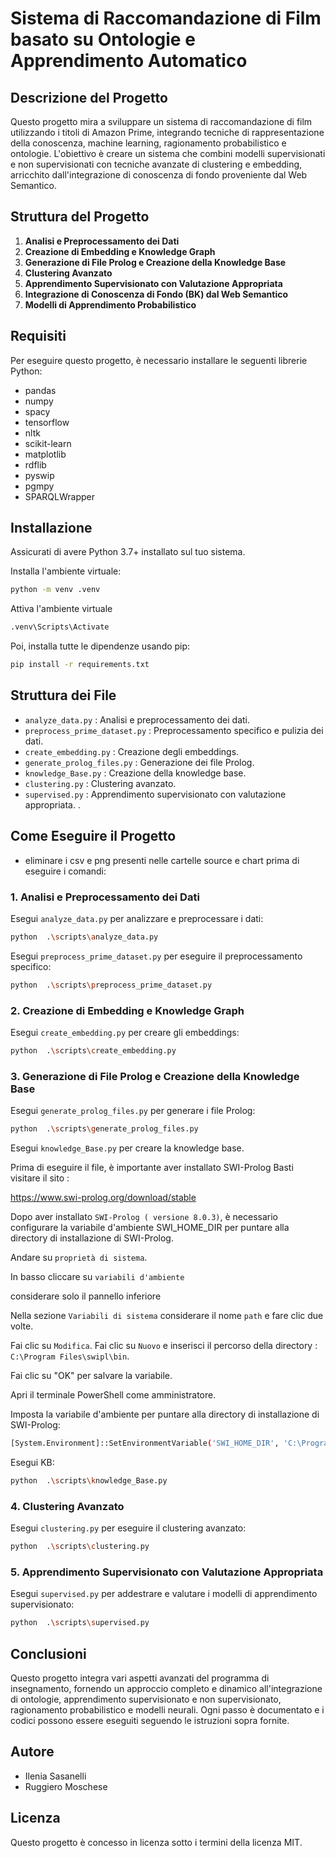 
# Sistema di Raccomandazione di Film basato su Ontologie e Apprendimento Automatico

## Descrizione del Progetto

Questo progetto mira a sviluppare un sistema di raccomandazione di film utilizzando i titoli di Amazon Prime, integrando tecniche di rappresentazione della conoscenza, machine learning, ragionamento probabilistico e ontologie. L'obiettivo è creare un sistema che combini modelli supervisionati e non supervisionati con tecniche avanzate di clustering e embedding, arricchito dall'integrazione di conoscenza di fondo proveniente dal Web Semantico.

## Struttura del Progetto

1. **Analisi e Preprocessamento dei Dati**
2. **Creazione di Embedding e Knowledge Graph**
3. **Generazione di File Prolog e Creazione della Knowledge Base**
4. **Clustering Avanzato**
5. **Apprendimento Supervisionato con Valutazione Appropriata**
6. **Integrazione di Conoscenza di Fondo (BK) dal Web Semantico**
7. **Modelli di Apprendimento Probabilistico**

## Requisiti

Per eseguire questo progetto, è necessario installare le seguenti librerie Python:

- pandas
- numpy
- spacy
- tensorflow
- nltk
- scikit-learn
- matplotlib
- rdflib
- pyswip
- pgmpy
- SPARQLWrapper

## Installazione

Assicurati di avere Python 3.7+ installato sul tuo sistema. 

Installa l'ambiente virtuale:

```bash
python -m venv .venv
```

Attiva l'ambiente virtuale

```bash
.venv\Scripts\Activate
```

Poi, installa tutte le dipendenze usando pip:

```bash
pip install -r requirements.txt
```

## Struttura dei File

- `analyze_data.py` : Analisi e preprocessamento dei dati.
- `preprocess_prime_dataset.py` : Preprocessamento specifico e pulizia dei dati.
- `create_embedding.py` : Creazione degli embeddings.
- `generate_prolog_files.py` : Generazione dei file Prolog.
- `knowledge_Base.py` : Creazione della knowledge base.
- `clustering.py` : Clustering avanzato.
- `supervised.py` : Apprendimento supervisionato con valutazione appropriata.
.

## Come Eseguire il Progetto

- eliminare i csv e png presenti nelle cartelle source e chart prima di eseguire i comandi: 

### 1. Analisi e Preprocessamento dei Dati

Esegui `analyze_data.py` per analizzare e preprocessare i dati:

```bash
python  .\scripts\analyze_data.py
```

Esegui `preprocess_prime_dataset.py` per eseguire il preprocessamento specifico:

```bash
python  .\scripts\preprocess_prime_dataset.py
```

### 2. Creazione di Embedding e Knowledge Graph


Esegui `create_embedding.py` per creare gli embeddings:

```bash
python  .\scripts\create_embedding.py
```

### 3. Generazione di File Prolog e Creazione della Knowledge Base

Esegui `generate_prolog_files.py` per generare i file Prolog:

```bash
python  .\scripts\generate_prolog_files.py
```

Esegui `knowledge_Base.py` per creare la knowledge base.

Prima di eseguire il file, è importante aver installato SWI-Prolog
Basti visitare il sito : 

<https://www.swi-prolog.org/download/stable> 

Dopo aver installato `SWI-Prolog ( versione 8.0.3)`, è necessario configurare la variabile d'ambiente SWI_HOME_DIR per puntare alla directory di
installazione di SWI-Prolog.

Andare su `proprietà di sistema`.

In basso cliccare su `variabili d'ambiente`

considerare solo il pannello inferiore

Nella sezione `Variabili di sistema` considerare il nome `path` e fare clic due volte.

Fai clic su `Modifica`.
Fai clic su `Nuovo` e inserisci il percorso della directory : `C:\Program Files\swipl\bin`.

Fai clic su "OK" per salvare la variabile.

Apri il terminale PowerShell come amministratore.

Imposta la variabile d'ambiente per puntare alla directory di installazione di  SWI-Prolog:
  
```bash
[System.Environment]::SetEnvironmentVariable('SWI_HOME_DIR', 'C:\Program Files\swipl', 'Machine')
```

Esegui KB:

```bash
python  .\scripts\knowledge_Base.py
```

### 4. Clustering Avanzato

Esegui `clustering.py` per eseguire il clustering avanzato:

```bash
python  .\scripts\clustering.py
```

### 5. Apprendimento Supervisionato con Valutazione Appropriata

Esegui `supervised.py` per addestrare e valutare i modelli di apprendimento supervisionato:

```bash
python  .\scripts\supervised.py
```

## Conclusioni

Questo progetto integra vari aspetti avanzati del programma di insegnamento, fornendo un approccio completo e dinamico all'integrazione di ontologie, apprendimento supervisionato e non supervisionato, ragionamento probabilistico e modelli neurali. Ogni passo è documentato e i codici possono essere eseguiti seguendo le istruzioni sopra fornite.

## Autore

- Ilenia Sasanelli 
- Ruggiero Moschese

## Licenza

Questo progetto è concesso in licenza sotto i termini della licenza MIT.
